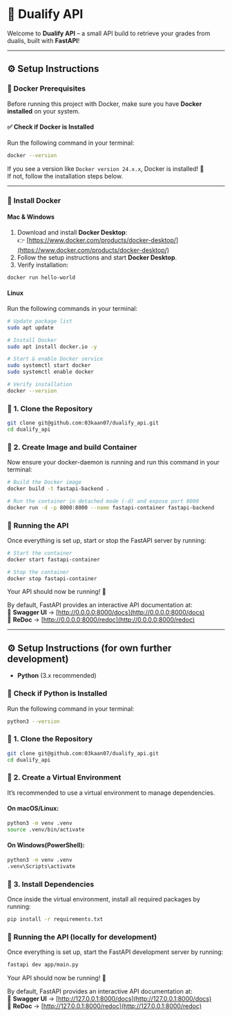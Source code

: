 # 🚀 Dualify API

Welcome to **Dualify API** – a small API build to retrieve your grades from dualis, built with **FastAPI**!  

---
## ⚙️ **Setup Instructions**

### 🐳 Docker Prerequisites  

Before running this project with Docker, make sure you have **Docker installed** on your system.  

#### ✅ **Check if Docker is Installed**  
Run the following command in your terminal:  
```sh
docker --version
```

If you see a version like `Docker version 24.x.x`, Docker is installed! 🎉  
If not, follow the installation steps below.  

---

### 🔹 **Install Docker**  

#### **Mac & Windows**  
1. Download and install **Docker Desktop**:  
   👉 [https://www.docker.com/products/docker-desktop/](https://www.docker.com/products/docker-desktop/)  
2. Follow the setup instructions and start **Docker Desktop**.  
3. Verify installation:  
```sh
docker run hello-world
```

#### **Linux**  
Run the following commands in your terminal:  
```bash (ubuntu)
# Update package list
sudo apt update  

# Install Docker  
sudo apt install docker.io -y  

# Start & enable Docker service  
sudo systemctl start docker  
sudo systemctl enable docker  

# Verify installation  
docker --version  
```

### 🔹 **1. Clone the Repository**
```sh
git clone git@github.com:03kaan07/dualify_api.git
cd dualify_api
```
### 🔹 **2. Create Image and build Container**
Now ensure your docker-daemon is running and run this command in your terminal:
```sh
# Build the Docker image
docker build -t fastapi-backend .
```
```sh
# Run the container in detached mode (-d) and expose port 8000
docker run -d -p 8000:8000 --name fastapi-container fastapi-backend
```
### 🚀 Running the API

Once everything is set up, start or stop the FastAPI server by running:

```sh
# Start the container
docker start fastapi-container
```
```sh
# Stop the container
docker stop fastapi-container
```
Your API should now be running! 🎉  

By default, FastAPI provides an interactive API documentation at:  
🔗 **Swagger UI** → [http://0.0.0.0:8000/docs](http://0.0.0.0:8000/docs)  
🔗 **ReDoc** → [http://0.0.0.0:8000/redoc](http://0.0.0.0:8000/redoc)  


---

## ⚙️ **Setup Instructions (for own further development)**

- **Python** (3.x recommended)

### 🔹 **Check if Python is Installed**
Run the following command in your terminal:
```sh
python3 --version
```

### 🔹 **1. Clone the Repository**
```sh
git clone git@github.com:03kaan07/dualify_api.git
cd dualify_api
```
### 🔹 **2. Create a Virtual Environment**
It’s recommended to use a virtual environment to manage dependencies.

#### **On macOS/Linux:**
```sh
python3 -m venv .venv
source .venv/bin/activate
```
#### **On Windows(PowerShell):**
```sh
python3 -m venv .venv
.venv\Scripts\activate
```
### 🔹 **3. Install Dependencies**
Once inside the virtual environment, install all required packages by running:

```sh
pip install -r requirements.txt
```
### 🚀 Running the API (locally for development)

Once everything is set up, start the FastAPI development server by running:

```sh
fastapi dev app/main.py
```
Your API should now be running! 🎉  

By default, FastAPI provides an interactive API documentation at:  
🔗 **Swagger UI** → [http://127.0.0.1:8000/docs](http://127.0.0.1:8000/docs)  
🔗 **ReDoc** → [http://127.0.0.1:8000/redoc](http://127.0.0.1:8000/redoc)  